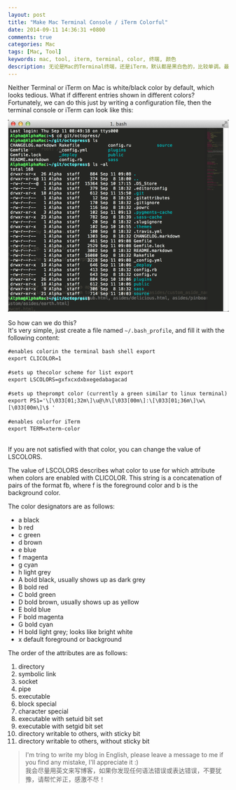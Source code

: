 ```yaml
---
layout: post
title: "Make Mac Terminal Console / iTerm Colorful"
date: 2014-09-11 14:36:31 +0800
comments: true
categories: Mac
tags: [Mac, Tool] 
keywords: mac, tool, iterm, terminal, color, 终端, 颜色
description: 无论是Mac的Terminal终端，还是iTerm，默认都是黑白色的，比较单调。最起码应该支持目录和文件用不同的颜色显示。好在我们可以通过自己配置命令终端的颜色。Neither Terminal or iTerm on Mac is white/black color by default, which looks tedious. What if different entries shown in different colors? 
---
```

Neither Terminal or iTerm on Mac is white/black color by default, which looks tedious. What if different entries shown in different colors?  
Fortunately, we can do this just by writing a configuration file, then the terminal console or iTerm can look like this:  


![iterm icon](/images/post/2014/09/iterm.png)  
<!--more-->
  
So how can we do this?   
It's very simple, just create a file named `~/.bash_profile`, and fill it with the following content:  

```
#enables colorin the terminal bash shell export
export CLICOLOR=1

#sets up thecolor scheme for list export
export LSCOLORS=gxfxcxdxbxegedabagacad

#sets up theprompt color (currently a green similar to linux terminal)
export PS1='\[\033[01;32m\]\u@\h\[\033[00m\]:\[\033[01;36m\]\w\[\033[00m\]\$ '

#enables colorfor iTerm
export TERM=xterm-color
```


<br/>
If you are not satisfied with that color, you can change the value of LSCOLORS.    

The value of LSCOLORS describes what color to use for which attribute when colors are enabled with CLICOLOR.  This string is a concatenation of pairs of the format fb, where f is the foreground color and b is the background color.
 
The color designators are as follows:
 
- a     black
- b     red
- c     green
- d     brown
- e     blue
- f     magenta
- g     cyan
- h     light grey
- A     bold black, usually shows up as dark grey
- B     bold red
- C     bold green
- D     bold brown, usually shows up as yellow
- E     bold blue
- F     bold magenta
- G     bold cyan
- H     bold light grey; looks like bright white
- x     default foreground or background
 

The order of the attributes are as follows:
 
1.   directory
2.   symbolic link
3.   socket
4.   pipe
5.   executable
6.   block special
7.   character special
8.   executable with setuid bit set
9.   executable with setgid bit set
10.  directory writable to others, with sticky bit
11.  directory writable to others, without sticky bit


>I'm tring to write my blog in English, please leave a message to me if you find any mistake, I'll appreciate it :)  
>我会尽量用英文来写博客，如果你发现任何语法错误或表达错误，不要犹豫，请帮忙斧正，感激不尽！  


<!--Google Adsense-->
<p class="meta" style="text-align:center">
	<!-- 789*90 -->
	<script async src="//pagead2.googlesyndication.com/pagead/js/adsbygoogle.js"></script>
	<ins class="adsbygoogle"
	     style="display:inline-block;width:789px;height:90px"
	     data-ad-client="ca-pub-6393503301700908"
	     data-ad-slot="7806666870"></ins>
	<script>
	(adsbygoogle = window.adsbygoogle || []).push({});
	</script>
</p>